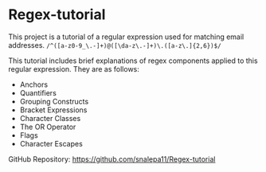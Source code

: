 # Regex-tutorial
This project is a tutorial of a regular expression used for matching email addresses. 
`/^([a-z0-9_\.-]+)@([\da-z\.-]+)\.([a-z\.]{2,6})$/`

This tutorial includes brief explanations of regex components applied to this regular expression. They are as follows: 
* Anchors
* Quantifiers
* Grouping Constructs
* Bracket Expressions
* Character Classes
* The OR Operator
* Flags
* Character Escapes

GitHub Repository: https://github.com/snalepa11/Regex-tutorial
